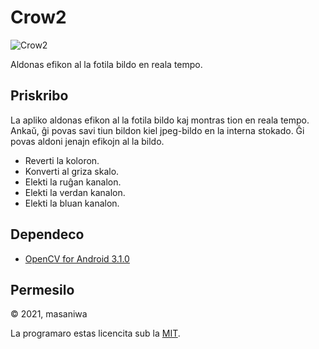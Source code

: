 Crow2
===

![Crow2](https://masaniwasdp.github.io/Crow2/Screenshot.png)

Aldonas efikon al la fotila bildo en reala tempo.

## Priskribo
La apliko aldonas efikon al la fotila bildo kaj montras tion en reala tempo.
Ankaŭ, ĝi povas savi tiun bildon kiel jpeg-bildo en la interna stokado.
Ĝi povas aldoni jenajn efikojn al la bildo.

+ Reverti la koloron.
+ Konverti al griza skalo.
+ Elekti la ruĝan kanalon.
+ Elekti la verdan kanalon.
+ Elekti la bluan kanalon.

## Dependeco
+ [OpenCV for Android 3.1.0](https://github.com/opencv/opencv/releases/download/3.1.0/opencv-3.1.0-android-sdk.zip)

## Permesilo
© 2021, masaniwa

La programaro estas licencita sub la [MIT](https://github.com/masaniwasdp/Crow2/blob/master/LICENCE).
